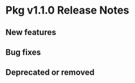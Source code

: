 Pkg v1.1.0 Release Notes
========================

New features
------------

Bug fixes
----------

Deprecated or removed
---------------------
